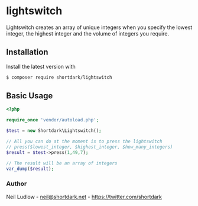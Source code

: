 # lightswitch

Lightswitch creates an array of unique integers when you specify the lowest integer, the highest integer and the volume of integers you require.


## Installation

Install the latest version with

```bash
$ composer require shortdark/lightswitch
```

## Basic Usage

```php
<?php

require_once 'vendor/autoload.php';

$test = new Shortdark\Lightswitch();

// All you can do at the moment is to press the lightswitch
// press($lowest_integer, $highest_integer, $how_many_integers)
$result = $test->press(1,49,7);

// The result will be an array of integers
var_dump($result);

```

### Author

Neil Ludlow - <neil@shortdark.net> - <https://twitter.com/shortdark>